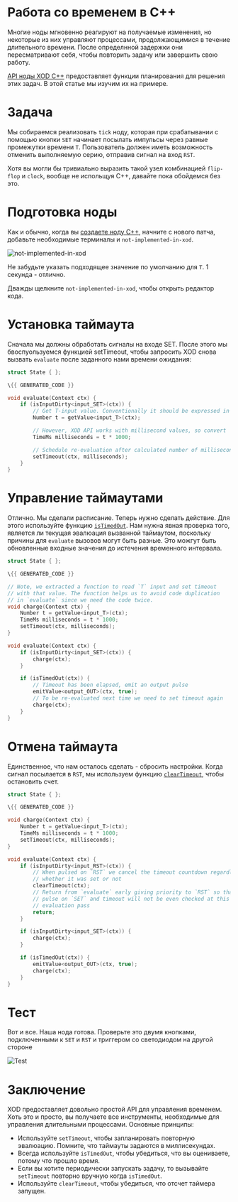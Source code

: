 # Работа со временем в C++

Многие ноды мгновенно реагируют на получаемые изменения, но некоторые из них управляют процессами, продолжающимися в течение длительного времени. После определнной задержки они пересматривают себя, чтобы повторить задачу или завершить свою работу.

[API ноды XOD C++](https://github.com/bgoncharov/xod-docs/blob/master/docs/reference/node-cpp-api) предоставляет функции планирования для решения этих задач. В этой статье мы изучим их на примере.

# Задача

Мы собираемся реализовать `tick` ноду, которая при срабатывании с помощью кнопки `SET` начинает посылать импульсы через равные промежутки времени `T`. Пользователь должен иметь возможность отменить выполняемую серию, отправив сигнал на вход `RST`.

Хотя вы могли бы тривиально выразить такой узел комбинацией `flip-flop` и `clock`, вообще не испольщуя C++, давайте пока обойдемся без это.

# Подготовка ноды

Как и обычно, когда вы [создаете ноду C++](https://github.com/bgoncharov/xod-docs/blob/master/docs/guide/nodes-for-xod-in-cpp), начните с нового патча, добавьте необходимые терминалы и `not-implemented-in-xod`.

![`not-implemented-in-xod`](https://github.com/bgoncharov/xod-docs/blob/master/docs/guide/cpp-time/outline.patch.png)

Не забудьте указать подходящее значение по умолчанию для `T`. 1 секунда - отлично.

Дважды щелкните `not-implemented-in-xod`, чтобы открыть редактор кода.

# Установка таймаута

Сначала мы должны обработать сигналы на входе SET. После этого мы бвоспуользуемся функцией setTimeout, чтобы запросить XOD снова вызвать `evaluate` после заданного нами времени ожидания:

```c++
struct State { };

\{{ GENERATED_CODE }}

void evaluate(Context ctx) {
    if (isInputDirty<input_SET>(ctx)) {
        // Get T-input value. Conventionally it should be expressed in seconds
        Number t = getValue<input_T>(ctx);

        // However, XOD API works with millisecond values, so convert
        TimeMs milliseconds = t * 1000;

        // Schedule re-evaluation after calculated number of milliseconds
        setTimeout(ctx, milliseconds);
    }
}
```

# Управление таймаутами

Отлично. Мы сделали расписание. Теперь нужно сделать действие. Для этого используйте функцию [`isTimedOut`](https://github.com/bgoncharov/xod-docs/blob/master/docs/reference/node-cpp-api/#isTimedOut). Нам нужна явная проверка того, является ли текущая эвалюация вызванной таймаутом, поскольку причины для `evaluate` вызовов могут быть разные. Это можгут быть обновленные входные значения до истечения временного интервала.

```c++
struct State { };

\{{ GENERATED_CODE }}

// Note, we extracted a function to read `T` input and set timeout
// with that value. The function helps us to avoid code duplication
// in `evaluate` since we need the code twice.
void charge(Context ctx) {
    Number t = getValue<input_T>(ctx);
    TimeMs milliseconds = t * 1000;
    setTimeout(ctx, milliseconds);
}

void evaluate(Context ctx) {
    if (isInputDirty<input_SET>(ctx)) {
        charge(ctx);
    }

    if (isTimedOut(ctx)) {
        // Timeout has been elapsed, emit an output pulse
        emitValue<output_OUT>(ctx, true);
        // To be re-evaluated next time we need to set timeout again
        charge(ctx);
    }
}
```

# Отмена таймаута

Единственное, что нам осталось сделать - сбросить настройки. Когда сигнал посылается в `RST`, мы используем функцию [`clearTimeout`](https://github.com/bgoncharov/xod-docs/blob/master/docs/reference/node-cpp-api/#clearTimeout), чтобы остановить счет.

```c++
struct State { };

\{{ GENERATED_CODE }}

void charge(Context ctx) {
    Number t = getValue<input_T>(ctx);
    TimeMs milliseconds = t * 1000;
    setTimeout(ctx, milliseconds);
}

void evaluate(Context ctx) {
    if (isInputDirty<input_RST>(ctx)) {
        // When pulsed on `RST` we cancel the timeout countdown regardless
        // whether it was set or not
        clearTimeout(ctx);
        // Return from `evaluate` early giving priority to `RST` so that
        // pulse on `SET` and timeout will not be even checked at this
        // evaluation pass
        return;
    }

    if (isInputDirty<input_SET>(ctx)) {
        charge(ctx);
    }

    if (isTimedOut(ctx)) {
        emitValue<output_OUT>(ctx, true);
        charge(ctx);
    }
}
```

# Тест

Вот и все. Наша нода готова. Проверьте это двумя кнопками, подключенными к `SET` и `RST` и триггером со светодиодом на другой стороне

![Test](https://github.com/bgoncharov/xod-docs/blob/master/docs/guide/cpp-time/test.patch.png)

# Заключение

XOD предоставляет довольно простой API для управления временем. Хоть это и просто, вы получаете все инструменты, необходимые для управления длительными процессами. Основные принципы:

* Используйте `setTimeout`, чтобы запланировать повторную эвалюацию. Помните, что таймауты задаются в миллисекундах.
* Всегда используйте `isTimedOut`, чтобы убедиться, что вы оцениваете, потому что прошло время.
* Если вы хотите периодически запускать задачу, то вызывайте `setTimeout` повторно вручную когда `isTimedOut`.
* Используйте `clearTimeout`, чтобы убедиться, что отсчет таймера запущен.
